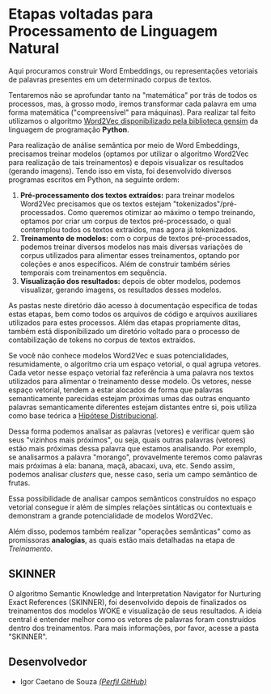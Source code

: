 # Etapas voltadas para Processamento de Linguagem Natural

Aqui procuramos construir Word Embeddings, ou representações vetoriais de palavras presentes em um determinado corpus de textos.

Tentaremos não se aprofundar tanto na "matemática" por trás de todos os processos, mas, à grosso modo, iremos transformar cada palavra em uma forma matemática ("compreensível" para máquinas). Para realizar tal feito utilizamos o algoritmo [Word2Vec disponibilizado pela biblioteca gensim](https://radimrehurek.com/gensim/auto_examples/tutorials/run_word2vec.html) da linguagem de programação **Python**. 

Para realização de análise semântica por meio de Word Embeddings, precisamos treinar modelos (optamos por utilizar o algoritmo Word2Vec para realização de tais treinamentos) e depois visualizar os resultados (gerando imagens). Tendo isso em vista, foi desenvolvido diversos programas escritos em Python, na seguinte ordem:

1. **Pré-processamento dos textos extraídos:** para treinar modelos Word2Vec precisamos que os textos estejam "tokenizados"/pré-processados. Como queremos otimizar ao máximo o tempo treinando, optamos por criar um corpus de textos pré-processado, o qual contemplou todos os textos extraídos, mas agora já tokenizados.
2. **Treinamento de modelos:** com o corpus de textos pré-processados, podemos treinar diversos modelos nas mais diversas variações de corpus utilizados para alimentar esses treinamentos, optando por coleções e anos específicos. Além de construir também séries temporais com treinamentos em sequência.
3. **Visualização dos resultados:** depois de obter modelos, podemos visualizar, gerando imagens, os resultados desses modelos.

As pastas neste diretório dão acesso à documentação específica de todas estas etapas, bem como todos os arquivos de código e arquivos auxiliares utilizados para estes processos. Além das etapas propriamente ditas, também está disponibilizado um diretório voltado para o processo de contabilização de tokens no corpus de textos extraídos.

Se você não conhece modelos Word2Vec e suas potencialidades, resumidamente, o algoritmo cria um espaço vetorial, o qual agrupa vetores. Cada vetor nesse espaço vetorial faz referência à uma palavra nos textos utilizados para alimentar o treinamento desse modelo. Os vetores, nesse espaço vetorial, tendem a estar alocados de forma que palavras semanticamente parecidas estejam próximas umas das outras enquanto palavras semanticamente diferentes estejam distantes entre si, pois utiliza como base teórica a [Hipótese Distribucional](https://brasileiraspln.com/livro-pln/1a-edicao/parte5/cap10/cap10.html#:~:text=A%20sem%C3%A2ntica%20distribucional%20%C3%A9%20ancorada,ter%20significado%20similar%20ou%20aproximado.).

Dessa forma podemos analisar as palavras (vetores) e verificar quem são seus "vizinhos mais próximos", ou seja, quais outras palavras (vetores) estão mais próximas dessa palavra que estamos analisando. Por exemplo, se analisarmos a palavra "morango", provavelmente teremos como palavras mais próximas à ela: banana, maçã, abacaxi, uva, etc. Sendo assim, podemos analisar *clusters* que, nesse caso, seria um campo semântico de frutas.

Essa possibilidade de analisar campos semânticos construídos no espaço vetorial consegue ir além de simples relações sintáticas ou contextuais e demonstram a grande potencialidade de modelos Word2Vec.

Além disso, podemos também realizar "operações semânticas" como as promissoras **analogias**, as quais estão mais detalhadas na etapa de *Treinamento*.

## SKINNER

O algoritmo Semantic Knowledge and Interpretation Navigator for Nurturing Exact References (SKINNER), foi desenvolvido depois de finalizados os treinamentos dos modelos WOKE e visualização de seus resultados. A ideia central é entender melhor como os vetores de palavras foram construídos dentro dos treinamentos. Para mais informações, por favor, acesse a pasta "SKINNER".

## Desenvolvedor

- Igor Caetano de Souza *[(Perfil GitHub)](https://github.com/IgorCaetano)*
